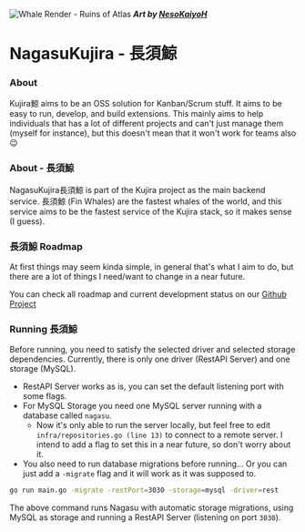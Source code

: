 ![Whale Render - Ruins of Atlas](https://i.imgur.com/g9eYbWN.jpg)
___Art by [NesoKaiyoH](https://www.deviantart.com/nesokaiyoh)___
# NagasuKujira - 長須鯨

### About
Kujira鯨 aims to be an OSS solution for Kanban/Scrum stuff. It aims to be easy to run, develop, and build extensions. This mainly aims to help individuals that has a lot of different projects and can't just manage them (myself for instance), but this doesn't mean that it won't work for teams also 😉 

### About - 長須鯨
NagasuKujira長須鯨 is part of the Kujira project as the main backend service. 長須鯨 (Fin Whales) are the fastest whales of the world, and this service aims to be the fastest service of the Kujira stack, so it makes sense (I guess).

### 長須鯨 Roadmap
At first things may seem kinda simple, in general that's what I aim to do, but there are a lot of things I need/want to change in a near future.

You can check all roadmap and current development status on our [Github Project](https://github.com/jansen44/nagasu-kujira/projects/1)

### Running 長須鯨
Before running, you need to satisfy the selected driver and selected storage dependencies. 
Currently, there is only one driver (RestAPI Server) and one storage (MySQL). 
- RestAPI Server works as is, you can set the default listening port with some flags.
- For MySQL Storage you need one MySQL server running with a database called ```nagasu```. 
  - Now it's only able to run the server locally, but feel free to edit ```infra/repositories.go (line 13)``` to connect to a remote server. I intend to add a flag to set this in a near future, so don't worry about it.
- You also need to run database migrations before running... Or you can just add a ```-migrate``` flag and it will work as it was supposed to.

```bash
go run main.go -migrate -restPort=3030 -storage=mysql -driver=rest
```
The above command runs Nagasu with automatic storage migrations, using MySQL as storage and running a RestAPI Server (listening on port ```3030```).
